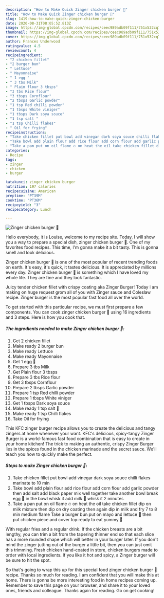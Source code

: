 ```yaml
---
description: "How to Make Quick Zinger chicken burger 🍔"
title: "How to Make Quick Zinger chicken burger 🍔"
slug: 1419-how-to-make-quick-zinger-chicken-burger
date: 2020-08-31T08:05:52.813Z
image: https://img-global.cpcdn.com/recipes/ceec989adb09f111/751x532cq70/zinger-chicken-burger-🍔-recipe-main-photo.jpg
thumbnail: https://img-global.cpcdn.com/recipes/ceec989adb09f111/751x532cq70/zinger-chicken-burger-🍔-recipe-main-photo.jpg
cover: https://img-global.cpcdn.com/recipes/ceec989adb09f111/751x532cq70/zinger-chicken-burger-🍔-recipe-main-photo.jpg
author: Frances Underwood
ratingvalue: 4.5
reviewcount: 4
recipeingredient:
- "2 chicken fillet"
- "2 burger bun"
- " Lettuce"
- " Mayonnaise"
- " 1 egg "
- " 3 tbs Milk"
- " Plain flour 3 tbsps"
- "3 tbs Rice flour"
- "3 tbsps Cornflour"
- "2 tbsps Garlic powder"
- "1 tsp Red chilli powder"
- "1 tbsps White viniger"
- "1 tbsps Dark soya souce"
- "1 tsp salt "
- "1 tsp Chilli flakes"
- " Oil for frying"
recipeinstructions:
- "Take chicken fillet put bowl add vinegar dark soya souce chilli flakes marinate to 10 min"
- "Take bowl add plain flour add rice flour add corn flour add garlic powder then add salt add black paper mix well together take another bowl break egg 🥚 in the bowl whisk it add milk 🥛 whisk it 2 minutes"
- "Take a pan put on oil flame 🔥 on heat the oil take chicken fillet dip on milk mixture then dip on dry coating then again dip in milk and fry 7 to 8 min medium flame Take a burger bun put on mayo and lettuce 🥬 then put chicken piece and cover top ready to eat yummy 🤤"
categories:
- Recipe
tags:
- zinger
- chicken
- burger

katakunci: zinger chicken burger 
nutrition: 197 calories
recipecuisine: American
preptime: "PT39M"
cooktime: "PT36M"
recipeyield: "3"
recipecategory: Lunch

---
```



![Zinger chicken burger 🍔](https://img-global.cpcdn.com/recipes/ceec989adb09f111/751x532cq70/zinger-chicken-burger-🍔-recipe-main-photo.jpg)

Hello everybody, it is Louise, welcome to my recipe site. Today, I will show you a way to prepare a special dish, zinger chicken burger 🍔. One of my favorites food recipes. This time, I'm gonna make it a bit tasty. This is gonna smell and look delicious.

Zinger chicken burger 🍔 is one of the most popular of recent trending foods on earth. It's easy, it's quick, it tastes delicious. It is appreciated by millions every day. Zinger chicken burger 🍔 is something which I have loved my whole life. They are fine and they look fantastic.

Juicy tender chicken fillet with crispy coating aka Zinger Burger! Today I am making on huge request grom all of you with Zinger sauce and Coleslaw recipe. Zinger burger is the most popular fast food all over the world.


To get started with this particular recipe, we must first prepare a few components. You can cook zinger chicken burger 🍔 using 16 ingredients and 3 steps. Here is how you cook that.

<!--inarticleads1-->

##### The ingredients needed to make Zinger chicken burger 🍔:

1. Get 2 chicken fillet
1. Make ready 2 burger bun
1. Make ready  Lettuce
1. Make ready  Mayonnaise
1. Get  1 egg 🥚
1. Prepare  3 tbs Milk
1. Get  Plain flour 3 tbsps
1. Prepare 3 tbs Rice flour
1. Get 3 tbsps Cornflour
1. Prepare 2 tbsps Garlic powder
1. Prepare 1 tsp Red chilli powder
1. Prepare 1 tbsps White viniger
1. Get 1 tbsps Dark soya souce
1. Make ready 1 tsp salt 🧂
1. Make ready 1 tsp Chilli flakes
1. Take  Oil for frying


This KFC zinger burger recipe allows you to create the delicious and tangy zingers at home whenever your want. KFC&#39;s delicious, spicy-tangy Zinger Burger is a world-famous fast food combination that is easy to create in your home kitchen! The trick to making an authentic, crispy Zinger Burger lies in the spices found in the chicken marinade and the secret sauce. We&#39;ll teach you how to quickly make the perfect. 

<!--inarticleads2-->

##### Steps to make Zinger chicken burger 🍔:

1. Take chicken fillet put bowl add vinegar dark soya souce chilli flakes marinate to 10 min
1. Take bowl add plain flour add rice flour add corn flour add garlic powder then add salt add black paper mix well together take another bowl break egg 🥚 in the bowl whisk it add milk 🥛 whisk it 2 minutes
1. Take a pan put on oil flame 🔥 on heat the oil take chicken fillet dip on milk mixture then dip on dry coating then again dip in milk and fry 7 to 8 min medium flame Take a burger bun put on mayo and lettuce 🥬 then put chicken piece and cover top ready to eat yummy 🤤


With regular fries and a regular drink. If the chicken breasts are a bit lengthy, you can trim a bit from the tapering thinner end so that each slice has a more rounded shape which will better in your burger later. If you don&#39;t mind the zinger jutting out of the burger a little bit, then you can just omit this trimming. Fresh chicken hand-coated in store, chicken burgers made to order with local ingredients. If you like it hot and spicy, a Zinger burger will be sure to hit the spot. 

So that's going to wrap this up for this special food zinger chicken burger 🍔 recipe. Thanks so much for reading. I am confident that you will make this at home. There is gonna be more interesting food in home recipes coming up. Remember to save this page on your browser, and share it to your loved ones, friends and colleague. Thanks again for reading. Go on get cooking!
